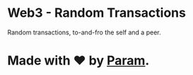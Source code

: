 # Web3 - Random Transactions
Random transactions, to-and-fro the self and a peer.

# Made with ❤ by [Param](https://www.paramsid.com).